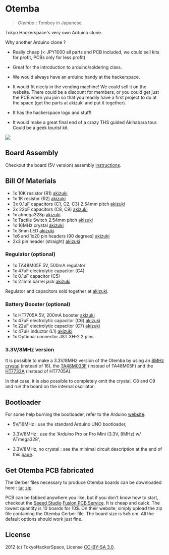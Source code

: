 # Otemba

> _Otemba_ : Tomboy in Japanese.

Tokyo Hackerspace's very own Arduino clone.

Why another Arduino clone ?

* Really cheap (< JPY1000 all parts and PCB included, we could sell kits for profit, PCBs only for less profit)

* Great for the introduction to arduino/soldering class.

* We would always have an arduino handy at the hackerspace.

* It would fit nicely in the vending machine! We could sell it on the website. There could be a discount for members, or you could get just the PCB when you join so that you readily have a first project to do at the space (get the parts at akizuki and put it together).

* It has the hackerspace logo and stuff!

* It would make a great final end of a crazy THS guided Akihabara tour. Could be a geek tourist kit.

<img src="https://dl.dropbox.com/u/78009186/Photos/otemba.jpg">

## Board Assembly

Checkout the board (5V version) assembly [instructions](https://dl.dropbox.com/u/78009186/Documents/Otemba_1.0_assembly.pdf).

## Bill Of Materials

* 1x 10K resistor (R1) [akizuki](http://akizukidenshi.com/catalog/g/gR-25103/)
* 1x 1K resistor (R2) [akizuki](http://akizukidenshi.com/catalog/g/gR-25102/)
* 3x 0.1uF capacitors (C1, C2, C3) 2.54mm pitch [akizuki](http://akizukidenshi.com/catalog/g/gP-00090/)
* 2x 22pF capacitors (C8, C9) [akizuki](http://akizukidenshi.com/catalog/g/gP-04060/)
* 1x atmega328p [akizuki](http://akizukidenshi.com/catalog/g/gI-03142/)
* 1x Tactile Switch 2.54mm pitch [akizuki](http://akizukidenshi.com/catalog/g/gP-03652/)
* 1x 16MHz crystal [akizuki](http://akizukidenshi.com/catalog/g/gP-00545/)
* 1x 3mm LED [akizuki](http://akizukidenshi.com/catalog/g/gI-04113/)
* 1x6 and 1x20 pin headers (90 degrees) [akizuki](http://akizukidenshi.com/catalog/g/gC-01627/)
* 2x3 pin header (straight) [akizuki](http://akizukidenshi.com/catalog/g/gC-00082/)


### Regulator (optional)

* 1x TA48M05F 5V, 500mA regulator
* 1x 47uF electrolytic capacitor (C4) 
* 1x 0.1uF capacitor (C5)
* 1x 2.1mm barrel jack [akizuki](http://akizukidenshi.com/catalog/g/gC-00077/)

Regulator and capacitors sold together at [akizuki](http://akizukidenshi.com/catalog/g/gI-00451/).

### Battery Booster (optional)

* 1x HT7705A 5V, 200mA booster [akizuki](http://akizukidenshi.com/catalog/g/gI-02800/)
* 1x 47uF electrolytic capacitor (C6) [akizuki](http://akizukidenshi.com/catalog/g/gP-03120/)
* 1x 22uF electrolytic capacitor (C7) [akizuki](http://akizukidenshi.com/catalog/g/gP-03177/)
* 1x 47uH inductor (L1) [akizuki](http://akizukidenshi.com/catalog/g/gP-03965/)
* 1x Optional connector JST XH-2 2 pins

### 3.3V/8MHz version

It is possible to make a 3.3V/8MHz version of the Otemba by using an 
[8MHz crystal](http://akizukidenshi.com/catalog/g/gP-00541/) (instead of 16), the
[TA48M033F](http://akizukidenshi.com/catalog/g/gI-00538/) (instead of TA48M05F)
and the [HT7733A](http://akizukidenshi.com/catalog/g/gI-02799/) (instead of
HT7705A).

In that case, it is also possible to completely omit the crystal, C8 and C9 and run the board on the internal oscillator.

## Bootloader

For some help burning the bootloader, refer to the Arduino [website](http://arduino.cc/en/Hacking/Bootloader?from=Main.Bootloader).

* 5V/16MHz : use the standard Arduino UNO bootloader,

* 3.3V/8MHz : use the 'Arduino Pro or Pro Mini (3.3V, 8MHz) w/ ATmega328',

* 3.3V/8MHz, no crystal : see the minimal circuit description at the end of this [page](http://arduino.cc/en/Tutorial/ArduinoToBreadboard).

## Get Otemba PCB fabricated

The Gerber files necessary to produce Otemba boards can be downloaded here :
[tar](https://dl.dropbox.com/u/78009186/files/Otemba_v1.0_gerber.tar.gz)
[zip](https://dl.dropbox.com/u/78009186/files/Otemba_v1.0_gerber.zip).

PCB can be fabbed anywhere you like, but if you don't know how to start,
checkout the [Seeed Studio](http://www.seeedstudio.com/) [Fusion PCB
Service](http://www.seeedstudio.com/depot/fusion-pcb-service-p-835.html?cPath=185).
It is cheap and quick. The lowest quantity is 10 boards for 10$.
On their website, simply upload the zip file containing the Otemba Gerber
file. The board size is 5x5 cm. All the default options should work just fine.

## License

2012 (c) TokyoHackerSpace, License [CC-BY-SA 3.0](http://creativecommons.org/licenses/by-sa/3.0/).
